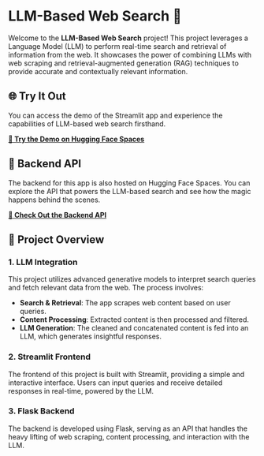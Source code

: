 # LLM-Based Web Search 🚀

Welcome to the **LLM-Based Web Search** project! This project leverages a Language Model (LLM) to perform real-time search and retrieval of information from the web. It showcases the power of combining LLMs with web scraping and retrieval-augmented generation (RAG) techniques to provide accurate and contextually relevant information.

## 🌐 Try It Out

You can access the demo of the Streamlit app and experience the capabilities of LLM-based web search firsthand.

[**🎉 Try the Demo on Hugging Face Spaces**](https://huggingface.co/spaces/Omkar008/LLM_based_RAG_Search)

## 🔧 Backend API

The backend for this app is also hosted on Hugging Face Spaces. You can explore the API that powers the LLM-based search and see how the magic happens behind the scenes.

[**🔗 Check Out the Backend API**](https://huggingface.co/spaces/Omkar008/Api/tree/main)

## 📖 Project Overview

### 1. **LLM Integration**

This project utilizes advanced generative models to interpret search queries and fetch relevant data from the web. The process involves:

- **Search & Retrieval**: The app scrapes web content based on user queries.
- **Content Processing**: Extracted content is then processed and filtered.
- **LLM Generation**: The cleaned and concatenated content is fed into an LLM, which generates insightful responses.

### 2. **Streamlit Frontend**

The frontend of this project is built with Streamlit, providing a simple and interactive interface. Users can input queries and receive detailed responses in real-time, powered by the LLM.

### 3. **Flask Backend**

The backend is developed using Flask, serving as an API that handles the heavy lifting of web scraping, content processing, and interaction with the LLM.
